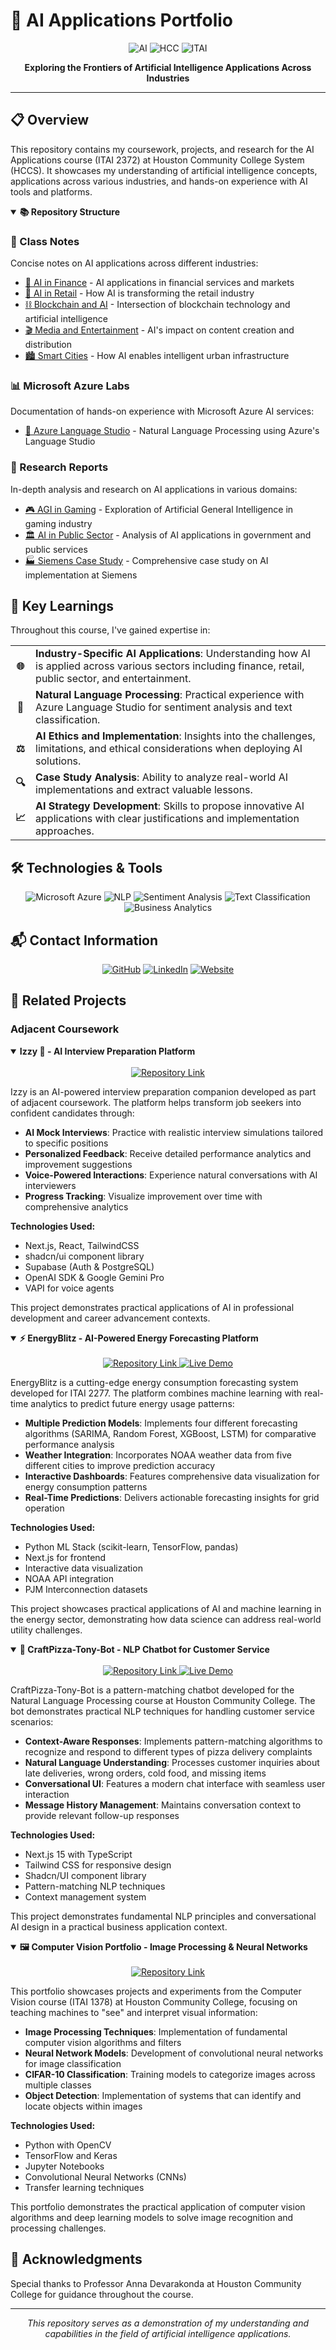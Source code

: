# 🤖 AI Applications Portfolio

<div align="center">
  
  ![AI](https://img.shields.io/badge/AI-Applications-blue?style=for-the-badge&logo=ai&logoColor=white)
  ![HCC](https://img.shields.io/badge/Houston-Community_College-red?style=for-the-badge)
  ![ITAI](https://img.shields.io/badge/ITAI-2372-green?style=for-the-badge)
  
  <p align="center">
    <b>Exploring the Frontiers of Artificial Intelligence Applications Across Industries</b>
  </p>
  
</div>

---

## 📋 Overview

This repository contains my coursework, projects, and research for the AI Applications course (ITAI 2372) at Houston Community College System (HCCS). It showcases my understanding of artificial intelligence concepts, applications across various industries, and hands-on experience with AI tools and platforms.

<details open>
<summary><b>📚 Repository Structure</b></summary>

### 📂 Class Notes

Concise notes on AI applications across different industries:

- [🏦 AI in Finance](./classnotes/ai-in-finance.md) - AI applications in financial services and markets
- [🛒 AI in Retail](./classnotes/ai-in-retail.md) - How AI is transforming the retail industry
- [⛓️ Blockchain and AI](./classnotes/blockchain-and-ai.md) - Intersection of blockchain technology and artificial intelligence
- [🎬 Media and Entertainment](./classnotes/media-entertainment.md) - AI's impact on content creation and distribution
- [🏙️ Smart Cities](./classnotes/smart-cities.md) - How AI enables intelligent urban infrastructure

### 📊 Microsoft Azure Labs

Documentation of hands-on experience with Microsoft Azure AI services:

- [💬 Azure Language Studio](./mslabs/language-studio.md) - Natural Language Processing using Azure's Language Studio

### 📑 Research Reports

In-depth analysis and research on AI applications in various domains:

- [🎮 AGI in Gaming](./reports/agi-in-gaming.md) - Exploration of Artificial General Intelligence in gaming industry
- [🏛️ AI in Public Sector](./reports/ai-in-pubsec.md) - Analysis of AI applications in government and public services
- [🏭 Siemens Case Study](./reports/siemens.md) - Comprehensive case study on AI implementation at Siemens

</details>

## 🧠 Key Learnings

Throughout this course, I've gained expertise in:

<table>
  <tr>
    <td align="center"><b>🌐</b></td>
    <td><b>Industry-Specific AI Applications</b>: Understanding how AI is applied across various sectors including finance, retail, public sector, and entertainment.</td>
  </tr>
  <tr>
    <td align="center"><b>💬</b></td>
    <td><b>Natural Language Processing</b>: Practical experience with Azure Language Studio for sentiment analysis and text classification.</td>
  </tr>
  <tr>
    <td align="center"><b>⚖️</b></td>
    <td><b>AI Ethics and Implementation</b>: Insights into the challenges, limitations, and ethical considerations when deploying AI solutions.</td>
  </tr>
  <tr>
    <td align="center"><b>🔍</b></td>
    <td><b>Case Study Analysis</b>: Ability to analyze real-world AI implementations and extract valuable lessons.</td>
  </tr>
  <tr>
    <td align="center"><b>📈</b></td>
    <td><b>AI Strategy Development</b>: Skills to propose innovative AI applications with clear justifications and implementation approaches.</td>
  </tr>
</table>

## 🛠️ Technologies & Tools

<div align="center">

![Microsoft Azure](https://img.shields.io/badge/Microsoft_Azure-0089D6?style=for-the-badge&logo=microsoft-azure&logoColor=white)
![NLP](https://img.shields.io/badge/NLP-Natural_Language_Processing-yellow?style=for-the-badge)
![Sentiment Analysis](https://img.shields.io/badge/Sentiment-Analysis-orange?style=for-the-badge)
![Text Classification](https://img.shields.io/badge/Text-Classification-blue?style=for-the-badge)
![Business Analytics](https://img.shields.io/badge/Business-Analytics-purple?style=for-the-badge)

</div>

## 📬 Contact Information

<div align="center">
  <a href="https://github.com/henrykobutra"><img src="https://img.shields.io/badge/GitHub-100000?style=for-the-badge&logo=github&logoColor=white" alt="GitHub"></a>
  <a href="https://www.linkedin.com/in/henrykobutra/"><img src="https://img.shields.io/badge/LinkedIn-0077B5?style=for-the-badge&logo=linkedin&logoColor=white" alt="LinkedIn"></a>
  <a href="https://kobutra.com"><img src="https://img.shields.io/badge/Website-kobutra.com-brightgreen?style=for-the-badge" alt="Website"></a>
</div>

## 🔗 Related Projects

### Adjacent Coursework

<details open>
<summary><b>Izzy 🤖 - AI Interview Preparation Platform</b></summary>
<br>

<div align="center">
  <a href="https://github.com/henrykobutra/izzy-02">
    <img src="https://img.shields.io/badge/Repository-GitHub-brightgreen?style=for-the-badge&logo=github" alt="Repository Link">
  </a>
</div>

Izzy is an AI-powered interview preparation companion developed as part of adjacent coursework. The platform helps transform job seekers into confident candidates through:

- **AI Mock Interviews**: Practice with realistic interview simulations tailored to specific positions
- **Personalized Feedback**: Receive detailed performance analytics and improvement suggestions
- **Voice-Powered Interactions**: Experience natural conversations with AI interviewers
- **Progress Tracking**: Visualize improvement over time with comprehensive analytics

**Technologies Used:**
- Next.js, React, TailwindCSS
- shadcn/ui component library
- Supabase (Auth & PostgreSQL)
- OpenAI SDK & Google Gemini Pro
- VAPI for voice agents

This project demonstrates practical applications of AI in professional development and career advancement contexts.
</details>

<details open>
<summary><b>⚡ EnergyBlitz - AI-Powered Energy Forecasting Platform</b></summary>
<br>

<div align="center">
  <a href="https://github.com/henrykobutra/energyblitz">
    <img src="https://img.shields.io/badge/Repository-GitHub-brightgreen?style=for-the-badge&logo=github" alt="Repository Link">
  </a>
  <a href="https://energyblitz.vercel.app">
    <img src="https://img.shields.io/badge/Live-Demo-blue?style=for-the-badge&logo=vercel" alt="Live Demo">
  </a>
</div>

EnergyBlitz is a cutting-edge energy consumption forecasting system developed for ITAI 2277. The platform combines machine learning with real-time analytics to predict future energy usage patterns:

- **Multiple Prediction Models**: Implements four different forecasting algorithms (SARIMA, Random Forest, XGBoost, LSTM) for comparative performance analysis
- **Weather Integration**: Incorporates NOAA weather data from five different cities to improve prediction accuracy
- **Interactive Dashboards**: Features comprehensive data visualization for energy consumption patterns
- **Real-Time Predictions**: Delivers actionable forecasting insights for grid operation

**Technologies Used:**
- Python ML Stack (scikit-learn, TensorFlow, pandas)
- Next.js for frontend
- Interactive data visualization
- NOAA API integration
- PJM Interconnection datasets

This project showcases practical applications of AI and machine learning in the energy sector, demonstrating how data science can address real-world utility challenges.
</details>

<details open>
<summary><b>🍕 CraftPizza-Tony-Bot - NLP Chatbot for Customer Service</b></summary>
<br>

<div align="center">
  <a href="https://github.com/henrykobutra/craftpizza-tony-bot">
    <img src="https://img.shields.io/badge/Repository-GitHub-brightgreen?style=for-the-badge&logo=github" alt="Repository Link">
  </a>
  <a href="https://craftpizza-tony-bot.vercel.app">
    <img src="https://img.shields.io/badge/Live-Demo-blue?style=for-the-badge&logo=vercel" alt="Live Demo">
  </a>
</div>

CraftPizza-Tony-Bot is a pattern-matching chatbot developed for the Natural Language Processing course at Houston Community College. The bot demonstrates practical NLP techniques for handling customer service scenarios:

- **Context-Aware Responses**: Implements pattern-matching algorithms to recognize and respond to different types of pizza delivery complaints
- **Natural Language Understanding**: Processes customer inquiries about late deliveries, wrong orders, cold food, and missing items
- **Conversational UI**: Features a modern chat interface with seamless user interaction
- **Message History Management**: Maintains conversation context to provide relevant follow-up responses

**Technologies Used:**
- Next.js 15 with TypeScript
- Tailwind CSS for responsive design
- Shadcn/UI component library
- Pattern-matching NLP techniques
- Context management system

This project demonstrates fundamental NLP principles and conversational AI design in a practical business application context.
</details>

<details open>
<summary><b>🖼️ Computer Vision Portfolio - Image Processing & Neural Networks</b></summary>
<br>

<div align="center">
  <a href="https://github.com/henrykobutra/itai-1378-portfolio">
    <img src="https://img.shields.io/badge/Repository-GitHub-brightgreen?style=for-the-badge&logo=github" alt="Repository Link">
  </a>
</div>

This portfolio showcases projects and experiments from the Computer Vision course (ITAI 1378) at Houston Community College, focusing on teaching machines to "see" and interpret visual information:

- **Image Processing Techniques**: Implementation of fundamental computer vision algorithms and filters
- **Neural Network Models**: Development of convolutional neural networks for image classification
- **CIFAR-10 Classification**: Training models to categorize images across multiple classes
- **Object Detection**: Implementation of systems that can identify and locate objects within images

**Technologies Used:**
- Python with OpenCV
- TensorFlow and Keras
- Jupyter Notebooks
- Convolutional Neural Networks (CNNs)
- Transfer learning techniques

This portfolio demonstrates the practical application of computer vision algorithms and deep learning models to solve image recognition and processing challenges.
</details>

## 🙏 Acknowledgments

Special thanks to Professor Anna Devarakonda at Houston Community College for guidance throughout the course.

---

<div align="center">
  <i>This repository serves as a demonstration of my understanding and capabilities in the field of artificial intelligence applications.</i>
</div>
